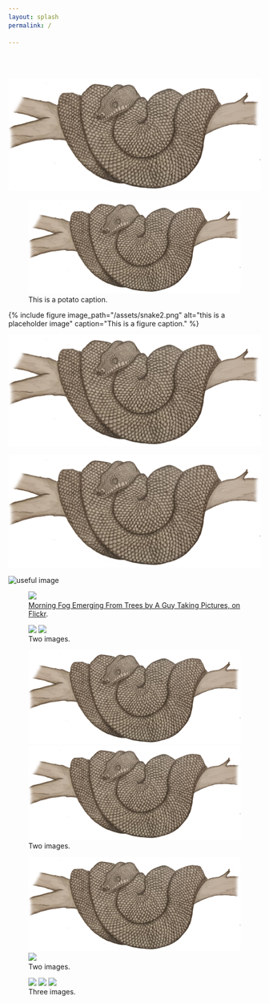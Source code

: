 ```yaml
---
layout: splash
permalink: /

---
```


  <br>
  <br><br>


<img src="https://github.com/katarinastuart/katarinastuart.github.io/blob/master/assets/Snake2.png" alt="welcome" class="inline"/>

<figure>
  <img src="https://github.com/katarinastuart/katarinastuart.github.io/blob/master/assets/Snake2.png" alt="this is a placeholder potato">
  <figcaption>This is a potato caption.</figcaption>
</figure>


{% include figure image_path="/assets/snake2.png" alt="this is a placeholder image" caption="This is a figure caption." %}

![this screenshot](https://github.com/katarinastuart/katarinastuart.github.io/blob/master/assets/Snake2.png)

![this screenshot](https://github.com/katarinastuart/katarinastuart.github.io/blob/master/assets/Snake2.png)

![useful image]({{https://github.com/katarinastuart/katarinastuart.github.io}}/assets/snake2.png)


<figure>
	<a href="http://farm9.staticflickr.com/8426/7758832526_cc8f681e48_b.jpg"><img src="http://farm9.staticflickr.com/8426/7758832526_cc8f681e48_c.jpg"></a>
	<figcaption><a href="http://www.flickr.com/photos/80901381@N04/7758832526/" title="Morning Fog Emerging From Trees by A Guy Taking Pictures, on Flickr">Morning Fog Emerging From Trees by A Guy Taking Pictures, on Flickr</a>.</figcaption>
</figure>

<figure class="half">
	<a href="http://placehold.it/1200x600.JPG"><img src="http://placehold.it/600x300.jpg"></a>
	<a href="http://placehold.it/1200x600.jpeg"><img src="http://placehold.it/600x300.jpg"></a>
	<figcaption>Two images.</figcaption>
</figure>

<figure class="half">
	<a href="https://github.com/katarinastuart/katarinastuart.github.io/blob/master/assets/Snake2.png"><img src="https://github.com/katarinastuart/katarinastuart.github.io/blob/master/assets/Snake2.png"></a>
	<a href="http://placehold.it/1200x600.jpeg"><img src="https://github.com/katarinastuart/katarinastuart.github.io/blob/master/assets/Snake2.png"></a>
	<figcaption>Two images.</figcaption>
</figure>

<figure>
	<img src="https://github.com/katarinastuart/katarinastuart.github.io/blob/master/assets/Snake2.png">
	<a href="http://placehold.it/1200x600.jpeg"><img src="http://placehold.it/600x300.jpg"></a>
	<figcaption>Two images.</figcaption>
</figure>

<figure class="third">
	<img src="http://placehold.it/600x300.jpg">
	<img src="http://placehold.it/600x300.jpg">
	<img src="http://placehold.it/600x300.jpg">
	<figcaption>Three images.</figcaption>
</figure>
